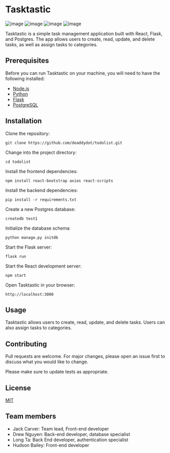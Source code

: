 # Tasktastic
![image](https://img.shields.io/badge/React-20232A?style=for-the-badge&logo=react&logoColor=61DAFB)
![image](https://img.shields.io/badge/Flask-000000?style=for-the-badge&logo=flask&logoColor=white)
![image](https://img.shields.io/badge/PostgreSQL-316192?style=for-the-badge&logo=postgresql&logoColor=white)
![image](https://img.shields.io/badge/Amazon_AWS-FF9900?style=for-the-badge&logo=amazonaws&logoColor=white)

Tasktastic is a simple task management application built with React, Flask, and Postgres. The app allows users to create, read, update, and delete tasks, as well as assign tasks to categories. 

## Prerequisites
Before you can run Tasktastic on your machine, you will need to have the following installed:
- [Node.js](https://nodejs.org/en/)
- [Python](https://www.python.org/downloads/)
- [Flask](https://flask.palletsprojects.com/en/2.0.x/installation/)
- [PostgreSQL](https://www.postgresql.org/download/)

## Installation

Clone the repository:

`
git clone https://github.com/deaddydot/todolist.git
`

Change into the project directory:

`
cd todolist
`

Install the frontend dependencies:

`
npm install react-bootstrap axios react-scripts
`

Install the backend dependencies:

`
pip install -r requirements.txt
`

Create a new Postgres database:

`
createdb test1
`

Initialize the database schema:

`
python manage.py initdb
`

Start the Flask server:

`
flask run
`

Start the React development server:

`
npm start
`

Open Tasktastic in your browser: 

`
http://localhost:3000
`

## Usage
Tasktastic allows users to create, read, update, and delete tasks. Users can also assign tasks to categories.


## Contributing

Pull requests are welcome. For major changes, please open an issue first
to discuss what you would like to change.

Please make sure to update tests as appropriate.

## License

[MIT](https://choosealicense.com/licenses/mit/)

## Team members
- Jack Carver: Team lead, Front-end developer
- Drew Nguyen: Back-end developer, database specialist
- Long Ta: Back End developer, authentication specialist
- Hudson Bailey: Front-end developer
